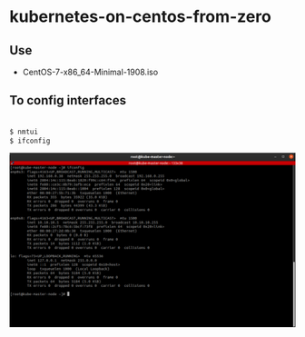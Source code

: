 # kubernetes-on-centos-from-zero

## Use 
 * CentOS-7-x86_64-Minimal-1908.iso

## To config interfaces
```command

$ nmtui 
$ ifconfig
```
<img src="https://github.com/danilodesousacubas/kubernetes-on-centos-from-zero/blob/master/interfaces-01.png?sanitize=true&raw=true" />




